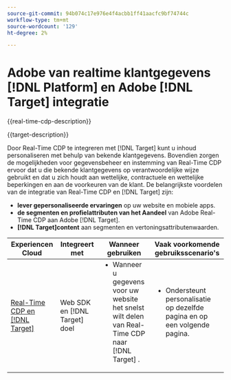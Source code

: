 ```yaml
---
source-git-commit: 94b074c17e976e4f4acbb1ff41aacfc9bf74744c
workflow-type: tm+mt
source-wordcount: '129'
ht-degree: 2%

---
```



# Adobe van realtime klantgegevens [!DNL Platform] en Adobe [!DNL Target] integratie

{{real-time-cdp-description}}

{{target-description}}

Door Real-Time CDP te integreren met [!DNL Target] kunt u inhoud personaliseren met behulp van bekende klantgegevens. Bovendien zorgen de mogelijkheden voor gegevensbeheer en instemming van Real-Time CDP ervoor dat u die bekende klantgegevens op verantwoordelijke wijze gebruikt en dat u zich houdt aan wettelijke, contractuele en wettelijke beperkingen en aan de voorkeuren van de klant. De belangrijkste voordelen van de integratie van Real-Time CDP en [!DNL Target] zijn:

+ **lever gepersonaliseerde ervaringen** op uw website en mobiele apps.
+ **de segmenten en profielattributen van het Aandeel** van Adobe Real-Time CDP aan Adobe [!DNL Target].
+ **[!DNL Target]content** aan segmenten en vertoningsattributenwaarden.

<table>
    <thead>
        <tr>
            <th>Experiencen Cloud</th>
            <th>Integreert met</th>
            <th>Wanneer gebruiken</th>
            <th>Vaak voorkomende gebruiksscenario's</th>
        </tr>
    </thead>
    <tbody>
    <tr>
        <td><a href="../../integrations/tutorials/rtcdp-target/web-sdk-and-target-destination.md" target="_blank" rel="noreferrer">Real-Time CDP en [!DNL Target]</a></td>
        <td>Web SDK en [!DNL Target] doel</td>
        <td>
            <ul style="margin-top: 0;">
                <li>Wanneer u gegevens voor uw website het snelst wilt delen van Real-Time CDP naar [!DNL Target] .</li>
            </ul>
        </td>
        <td>
            <ul style="margin-top: 0;" >
                <li>Ondersteunt personalisatie op dezelfde pagina en op een volgende pagina.</li>
            </ul>
        </td>
    </tr>
    <!--<tr>
        <td>Real-Time CDP and [!DNL Target]</a></td>
        <td><a href="../../integrations/tutorials/rtcdp-target/mobile-sdk-and-target-destination.md" target="_blank" rel="noreferrer">Mobile SDK and [!DNL Target] destination</td>
        <td>
            <ul style="margin-top: 0;">
                <li>When you want the fastest sharing of data from Real-Time CDP to [!DNL Target] for your mobile application.</li>
            </ul>
        </td>
        <td>
            <ul style="margin-top: 0;">
                <li>Supports same-view and next-view personalization.</li>
            </ul>
        </td>
    </tr>           
    <tr>
        <td>Real-Time CDP and [!DNL Target]</td>
        <td><a href="../../integrations/tutorials/rtcdp-target/atjs-and-target-destination.md" target="_blank" rel="noreferrer">at.js and [!DNL Target] destination</a></td>
        <td>
            <ul style="margin-top: 0;">
                <li>When next-session personalization is sufficient on your website.</li>
            </ul>
        </td>
        <td>
            <ul style="margin-top: 0;">
                <li>Supports next-session personalization.</li>
            </ul>
        </td>
    </tr>    -->
    </tbody>
</table>
